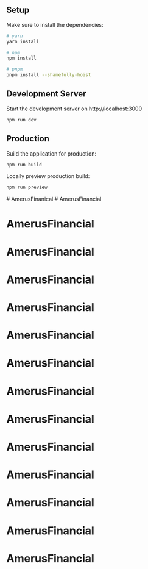 ## Setup

Make sure to install the dependencies:

```bash
# yarn
yarn install

# npm
npm install

# pnpm
pnpm install --shamefully-hoist
```

## Development Server

Start the development server on http://localhost:3000

```bash
npm run dev
```

## Production

Build the application for production:

```bash
npm run build
```

Locally preview production build:

```bash
npm run preview
```


#   A m e r u s F i n a n i c a l  
 # AmerusFinancial
# AmerusFinancial
# AmerusFinancial
# AmerusFinancial
# AmerusFinancial
# AmerusFinancial
# AmerusFinancial
# AmerusFinancial
# AmerusFinancial
# AmerusFinancial
# AmerusFinancial
# AmerusFinancial
# AmerusFinancial
# AmerusFinancial
